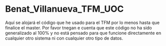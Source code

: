 # Benat_Villanueva_TFM_UOC
Aquí se alojará el código que he usado para el TFM por lo menos hasta que finalice el master.
Por favor tnegan e cuenta que este código no ha sido generalizado al 100% y no está pensado para que funcione directamente en cualquier otro sistema ni con cualquier otro tipo de datos.
